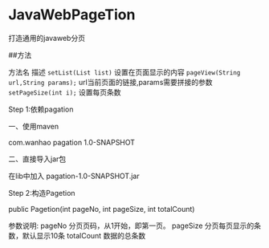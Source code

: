 # JavaWebPageTion
打造通用的javaweb分页

##方法

方法名                                描述
`setList(List list)`                     设置在页面显示的内容
`pageView(String url,String params);`     url当前页面的链接,params需要拼接的参数
`setPageSize(int i);`                     设置每页条数

Step 1:依赖pagation

一、使用maven

<dependency>
            <groupId>com.wanhao</groupId>
            <artifactId>pagation</artifactId>
            <version>1.0-SNAPSHOT</version>
</dependency>

二、直接导入jar包

在lib中加入 pagation-1.0-SNAPSHOT.jar


Step 2:构造Pagetion

public Pagetion(int pageNo, int pageSize, int totalCount)

参数说明:
pageNo      分页页码，从1开始，即第一页。
pageSize    分页每页显示的条数，默认显示10条
totalCount  数据的总条数
